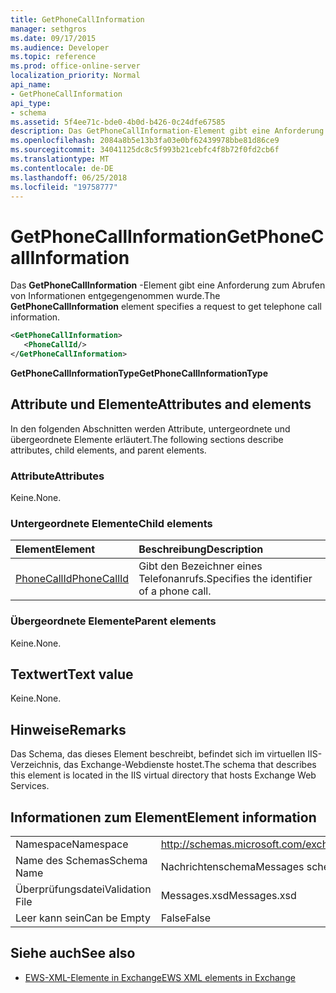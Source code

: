 ```yaml
---
title: GetPhoneCallInformation
manager: sethgros
ms.date: 09/17/2015
ms.audience: Developer
ms.topic: reference
ms.prod: office-online-server
localization_priority: Normal
api_name:
- GetPhoneCallInformation
api_type:
- schema
ms.assetid: 5f4ee71c-bde0-4b0d-b426-0c24dfe67585
description: Das GetPhoneCallInformation-Element gibt eine Anforderung zum Abrufen von Informationen entgegengenommen wurde.
ms.openlocfilehash: 2084a8b5e13b3fa03e0bf62439978bbe81d86ce9
ms.sourcegitcommit: 34041125dc8c5f993b21cebfc4f8b72f0fd2cb6f
ms.translationtype: MT
ms.contentlocale: de-DE
ms.lasthandoff: 06/25/2018
ms.locfileid: "19758777"
---
```

# <a name="getphonecallinformation"></a><span data-ttu-id="b5ca3-103">GetPhoneCallInformation</span><span class="sxs-lookup"><span data-stu-id="b5ca3-103">GetPhoneCallInformation</span></span>

<span data-ttu-id="b5ca3-104">Das **GetPhoneCallInformation** -Element gibt eine Anforderung zum Abrufen von Informationen entgegengenommen wurde.</span><span class="sxs-lookup"><span data-stu-id="b5ca3-104">The **GetPhoneCallInformation** element specifies a request to get telephone call information.</span></span> 
  
```xml
<GetPhoneCallInformation>
   <PhoneCallId/>
</GetPhoneCallInformation>
```

 <span data-ttu-id="b5ca3-105">**GetPhoneCallInformationType**</span><span class="sxs-lookup"><span data-stu-id="b5ca3-105">**GetPhoneCallInformationType**</span></span>
## <a name="attributes-and-elements"></a><span data-ttu-id="b5ca3-106">Attribute und Elemente</span><span class="sxs-lookup"><span data-stu-id="b5ca3-106">Attributes and elements</span></span>

<span data-ttu-id="b5ca3-107">In den folgenden Abschnitten werden Attribute, untergeordnete und übergeordnete Elemente erläutert.</span><span class="sxs-lookup"><span data-stu-id="b5ca3-107">The following sections describe attributes, child elements, and parent elements.</span></span>
  
### <a name="attributes"></a><span data-ttu-id="b5ca3-108">Attribute</span><span class="sxs-lookup"><span data-stu-id="b5ca3-108">Attributes</span></span>

<span data-ttu-id="b5ca3-109">Keine.</span><span class="sxs-lookup"><span data-stu-id="b5ca3-109">None.</span></span>
  
### <a name="child-elements"></a><span data-ttu-id="b5ca3-110">Untergeordnete Elemente</span><span class="sxs-lookup"><span data-stu-id="b5ca3-110">Child elements</span></span>

|<span data-ttu-id="b5ca3-111">**Element**</span><span class="sxs-lookup"><span data-stu-id="b5ca3-111">**Element**</span></span>|<span data-ttu-id="b5ca3-112">**Beschreibung**</span><span class="sxs-lookup"><span data-stu-id="b5ca3-112">**Description**</span></span>|
|:-----|:-----|
|[<span data-ttu-id="b5ca3-113">PhoneCallId</span><span class="sxs-lookup"><span data-stu-id="b5ca3-113">PhoneCallId</span></span>](phonecallid.md) <br/> |<span data-ttu-id="b5ca3-114">Gibt den Bezeichner eines Telefonanrufs.</span><span class="sxs-lookup"><span data-stu-id="b5ca3-114">Specifies the identifier of a phone call.</span></span>  <br/> |
   
### <a name="parent-elements"></a><span data-ttu-id="b5ca3-115">Übergeordnete Elemente</span><span class="sxs-lookup"><span data-stu-id="b5ca3-115">Parent elements</span></span>

<span data-ttu-id="b5ca3-116">Keine.</span><span class="sxs-lookup"><span data-stu-id="b5ca3-116">None.</span></span>
  
## <a name="text-value"></a><span data-ttu-id="b5ca3-117">Textwert</span><span class="sxs-lookup"><span data-stu-id="b5ca3-117">Text value</span></span>

<span data-ttu-id="b5ca3-118">Keine.</span><span class="sxs-lookup"><span data-stu-id="b5ca3-118">None.</span></span>
  
## <a name="remarks"></a><span data-ttu-id="b5ca3-119">Hinweise</span><span class="sxs-lookup"><span data-stu-id="b5ca3-119">Remarks</span></span>

<span data-ttu-id="b5ca3-120">Das Schema, das dieses Element beschreibt, befindet sich im virtuellen IIS-Verzeichnis, das Exchange-Webdienste hostet.</span><span class="sxs-lookup"><span data-stu-id="b5ca3-120">The schema that describes this element is located in the IIS virtual directory that hosts Exchange Web Services.</span></span>
  
## <a name="element-information"></a><span data-ttu-id="b5ca3-121">Informationen zum Element</span><span class="sxs-lookup"><span data-stu-id="b5ca3-121">Element information</span></span>

|||
|:-----|:-----|
|<span data-ttu-id="b5ca3-122">Namespace</span><span class="sxs-lookup"><span data-stu-id="b5ca3-122">Namespace</span></span>  <br/> |http://schemas.microsoft.com/exchange/services/2006/messages  <br/> |
|<span data-ttu-id="b5ca3-123">Name des Schemas</span><span class="sxs-lookup"><span data-stu-id="b5ca3-123">Schema Name</span></span>  <br/> |<span data-ttu-id="b5ca3-124">Nachrichtenschema</span><span class="sxs-lookup"><span data-stu-id="b5ca3-124">Messages schema</span></span>  <br/> |
|<span data-ttu-id="b5ca3-125">Überprüfungsdatei</span><span class="sxs-lookup"><span data-stu-id="b5ca3-125">Validation File</span></span>  <br/> |<span data-ttu-id="b5ca3-126">Messages.xsd</span><span class="sxs-lookup"><span data-stu-id="b5ca3-126">Messages.xsd</span></span>  <br/> |
|<span data-ttu-id="b5ca3-127">Leer kann sein</span><span class="sxs-lookup"><span data-stu-id="b5ca3-127">Can be Empty</span></span>  <br/> |<span data-ttu-id="b5ca3-128">False</span><span class="sxs-lookup"><span data-stu-id="b5ca3-128">False</span></span>  <br/> |
   
## <a name="see-also"></a><span data-ttu-id="b5ca3-129">Siehe auch</span><span class="sxs-lookup"><span data-stu-id="b5ca3-129">See also</span></span>



- [<span data-ttu-id="b5ca3-130">EWS-XML-Elemente in Exchange</span><span class="sxs-lookup"><span data-stu-id="b5ca3-130">EWS XML elements in Exchange</span></span>](ews-xml-elements-in-exchange.md)

